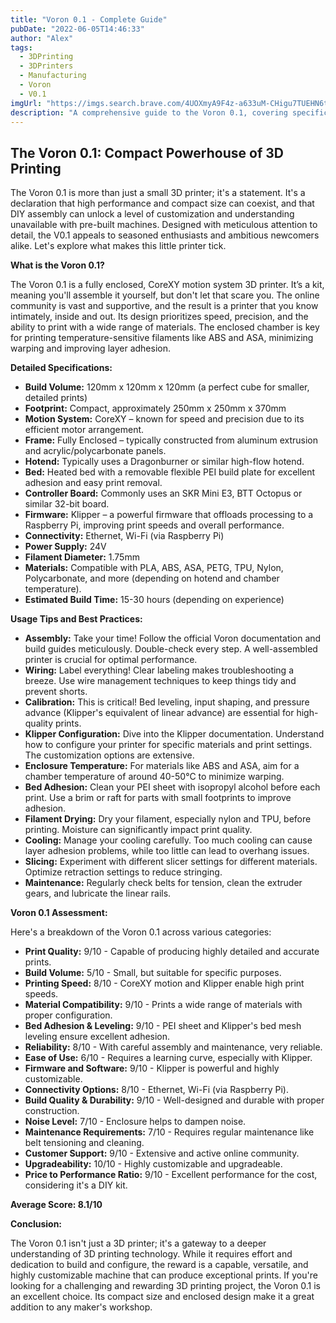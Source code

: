 ```yaml
---
title: "Voron 0.1 - Complete Guide"
pubDate: "2022-06-05T14:46:33"
author: "Alex"
tags:
  - 3DPrinting
  - 3DPrinters
  - Manufacturing
  - Voron 
  - V0.1
imgUrl: "https://imgs.search.brave.com/4UOXmyA9F4z-a633uM-CHigu7TUEHN6tH3GQ0Ig-vyM/rs:fit:860:0:0:0/g:ce/aHR0cHM6Ly9jYW1v/LmdpdGh1YnVzZXJj/b250ZW50LmNvbS84/MmIzMzU3Y2E5YmFi/ZTUyMTc5OWQ5YTZh/MTczN2QzNGZhZjg3/YTllMDY2MjY3Mjhm/YzNiY2YzNzkyN2Ni/ODcwLzY4NzQ3NDcw/M2EyZjJmNzY2Zjcy/NmY2ZTY0NjU3MzY5/Njc2ZTJlNjM2ZjZk/MmY2OTZkNjE2NzY1/NzMyZjc2NmY3MjZm/NmUzMDJlMzI1ZjYy/NjcyZTZhNzA2Nw"
description: "A comprehensive guide to the Voron 0.1, covering specifications, usage tips, and comparisons with similar products."
---
```



## The Voron 0.1: Compact Powerhouse of 3D Printing

The Voron 0.1 is more than just a small 3D printer; it's a statement. It's a declaration that high performance and compact size can coexist, and that DIY assembly can unlock a level of customization and understanding unavailable with pre-built machines. Designed with meticulous attention to detail, the V0.1 appeals to seasoned enthusiasts and ambitious newcomers alike. Let's explore what makes this little printer tick.

**What is the Voron 0.1?**

The Voron 0.1 is a fully enclosed, CoreXY motion system 3D printer. It’s a kit, meaning you'll assemble it yourself, but don't let that scare you. The online community is vast and supportive, and the result is a printer that you know intimately, inside and out. Its design prioritizes speed, precision, and the ability to print with a wide range of materials. The enclosed chamber is key for printing temperature-sensitive filaments like ABS and ASA, minimizing warping and improving layer adhesion.

**Detailed Specifications:**

*   **Build Volume:** 120mm x 120mm x 120mm (a perfect cube for smaller, detailed prints)
*   **Footprint:** Compact, approximately 250mm x 250mm x 370mm
*   **Motion System:** CoreXY – known for speed and precision due to its efficient motor arrangement.
*   **Frame:** Fully Enclosed – typically constructed from aluminum extrusion and acrylic/polycarbonate panels.
*   **Hotend:** Typically uses a Dragonburner or similar high-flow hotend.
*   **Bed:** Heated bed with a removable flexible PEI build plate for excellent adhesion and easy print removal.
*   **Controller Board:** Commonly uses an SKR Mini E3, BTT Octopus or similar 32-bit board.
*   **Firmware:** Klipper – a powerful firmware that offloads processing to a Raspberry Pi, improving print speeds and overall performance.
*   **Connectivity:** Ethernet, Wi-Fi (via Raspberry Pi)
*   **Power Supply:** 24V
*   **Filament Diameter:** 1.75mm
*   **Materials:** Compatible with PLA, ABS, ASA, PETG, TPU, Nylon, Polycarbonate, and more (depending on hotend and chamber temperature).
*   **Estimated Build Time:** 15-30 hours (depending on experience)

**Usage Tips and Best Practices:**

*   **Assembly:** Take your time! Follow the official Voron documentation and build guides meticulously. Double-check every step. A well-assembled printer is crucial for optimal performance.
*   **Wiring:** Label everything! Clear labeling makes troubleshooting a breeze. Use wire management techniques to keep things tidy and prevent shorts.
*   **Calibration:** This is critical! Bed leveling, input shaping, and pressure advance (Klipper's equivalent of linear advance) are essential for high-quality prints.
*   **Klipper Configuration:** Dive into the Klipper documentation. Understand how to configure your printer for specific materials and print settings. The customization options are extensive.
*   **Enclosure Temperature:** For materials like ABS and ASA, aim for a chamber temperature of around 40-50°C to minimize warping.
*   **Bed Adhesion:** Clean your PEI sheet with isopropyl alcohol before each print. Use a brim or raft for parts with small footprints to improve adhesion.
*   **Filament Drying:** Dry your filament, especially nylon and TPU, before printing. Moisture can significantly impact print quality.
*   **Cooling:** Manage your cooling carefully. Too much cooling can cause layer adhesion problems, while too little can lead to overhang issues.
*   **Slicing:** Experiment with different slicer settings for different materials. Optimize retraction settings to reduce stringing.
*   **Maintenance:** Regularly check belts for tension, clean the extruder gears, and lubricate the linear rails.

**Voron 0.1 Assessment:**

Here's a breakdown of the Voron 0.1 across various categories:

*   **Print Quality:** 9/10 - Capable of producing highly detailed and accurate prints.
*   **Build Volume:** 5/10 - Small, but suitable for specific purposes.
*   **Printing Speed:** 8/10 - CoreXY motion and Klipper enable high print speeds.
*   **Material Compatibility:** 9/10 - Prints a wide range of materials with proper configuration.
*   **Bed Adhesion & Leveling:** 9/10 - PEI sheet and Klipper's bed mesh leveling ensure excellent adhesion.
*   **Reliability:** 8/10 - With careful assembly and maintenance, very reliable.
*   **Ease of Use:** 6/10 - Requires a learning curve, especially with Klipper.
*   **Firmware and Software:** 9/10 - Klipper is powerful and highly customizable.
*   **Connectivity Options:** 8/10 - Ethernet, Wi-Fi (via Raspberry Pi).
*   **Build Quality & Durability:** 9/10 - Well-designed and durable with proper construction.
*   **Noise Level:** 7/10 - Enclosure helps to dampen noise.
*   **Maintenance Requirements:** 7/10 - Requires regular maintenance like belt tensioning and cleaning.
*   **Customer Support:** 9/10 - Extensive and active online community.
*   **Upgradeability:** 10/10 - Highly customizable and upgradeable.
*   **Price to Performance Ratio:** 9/10 - Excellent performance for the cost, considering it's a DIY kit.

**Average Score: 8.1/10**

**Conclusion:**

The Voron 0.1 isn't just a 3D printer; it's a gateway to a deeper understanding of 3D printing technology. While it requires effort and dedication to build and configure, the reward is a capable, versatile, and highly customizable machine that can produce exceptional prints. If you're looking for a challenging and rewarding 3D printing project, the Voron 0.1 is an excellent choice. Its compact size and enclosed design make it a great addition to any maker's workshop.
